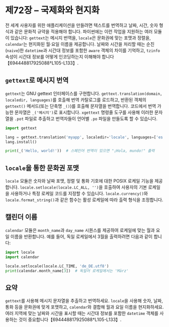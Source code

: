 # 제72장 – 국제화와 현지화

전 세계 사용자를 위한 애플리케이션을 만들려면 텍스트를 번역하고 날짜, 시간, 숫자 형식과 같은 문화적 규약을 적용해야 합니다. 파이썬에는 이런 작업을 지원하는 여러 모듈이 있습니다: `gettext`는 메시지 번역을, `locale`은 문화권에 맞는 포맷과 정렬을, `calendar`는 현지화된 월·요일 이름을 제공합니다. 날짜와 시간을 처리할 때는 순진(`naive`)한 `datetime`과 시간대 정보를 포함한 `aware` 객체의 차이를 기억하고, `tzinfo` 속성이 시간대 정보를 어떻게 인코딩하는지 이해해야 합니다【694448817925088†L105-L133】.

## `gettext`로 메시지 번역

`gettext`는 GNU gettext 인터페이스를 구현합니다. `gettext.translation(domain, localedir, languages)`를 호출해 번역 카탈로그를 로드하고, 반환된 객체의 `gettext()` 메서드(또는 단축명 `_()`)를 호출해 문자열을 번역합니다. 코드에서 번역 가능한 문자열은 `_('메시지')`로 표시합니다. `xgettext` 명령줄 도구를 사용해 이러한 문자열을 `.pot` 파일로 추출하고 번역자들이 언어별 `.po` 파일을 만들도록 할 수 있습니다.

```python
import gettext

lang = gettext.translation('myapp', localedir='locale', languages=['es'])
lang.install()

print(_('Hello, world!'))  # 스페인어 번역이 있으면 "¡Hola, mundo!" 출력
```

## `locale`을 통한 문화권 포맷

`locale` 모듈은 숫자와 날짜 포맷, 정렬 및 통화 기호에 대한 POSIX 로케일 기능을 제공합니다. `locale.setlocale(locale.LC_ALL, '')`을 호출하여 사용자의 기본 로케일을 사용하거나 특정 로케일 코드를 지정할 수 있습니다. `locale.currency()`와 `locale.format_string()`과 같은 함수는 활성 로케일에 따라 출력 형식을 조정합니다.

## 캘린더 이름

`calendar` 모듈은 `month_name`과 `day_name` 시퀀스를 제공하여 로케일에 맞는 월과 요일 이름을 반환합니다. 예를 들어, 독일 로케일에서 3월을 출력하려면 다음과 같이 합니다:

```python
import locale
import calendar

locale.setlocale(locale.LC_TIME, 'de_DE.utf8')
print(calendar.month_name[3])  # 독일어 로케일에서는 'März'
```

## 요약

`gettext`를 사용해 메시지 문자열을 추출하고 번역하세요. `locale`을 사용해 숫자, 날짜, 통화 등을 문화권에 맞게 포맷하고, `calendar`와 결합해 월과 요일 이름을 현지화하세요. 여러 지역에 맞는 날짜와 시간을 표시할 때는 시간대 정보를 포함한 `datetime` 객체를 사용하는 것이 중요합니다【694448817925088†L105-L133】.